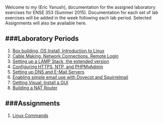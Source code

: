 Welcome to my (Eric Yanush), documentation for the assigned laboratory exercises for ENSE 353 (Summer 2015).
Documentation for each set of lab exercises will be added in the week following each lab period. 
Selected Assignments will also be available here.

###Laboratory Periods
------------------------------
1. [Box building, OS Install, Introduction to Linux](Lab_1/index.html)
2. [Cable Making, Network Connections, Remote Login](Lab_2/index.html)
3. [Setting up a LAMP Stack, the extended version](Lab_3/Lighting_The_Lamp.html)
4. [Configuring HTTPS, NTP, and PHPMyAdmin](Lab_4/index.html)
5. [Setting up DNS and E-Mail Servers](Lab_5/index.html)
6. [Enabling simple email use with Dovecot and Squirrelmail](Lab_6/index.html)
7. [Getting Visual: Install a GUI](Lab_7/index.html)
8. [Building a NAT Router](Lab_8/index.html)

###Assignments
---------------------
1. [Linux Commands](Assignment_1/Linux_Commands.html)